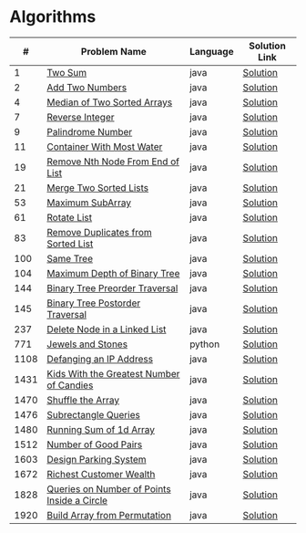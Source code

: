 # Algorithms

| #    | Problem Name                                                                                                              | Language | Solution Link                                           |
|------|---------------------------------------------------------------------------------------------------------------------------|----------|---------------------------------------------------------|
| 1    | [Two Sum](https://leetcode.com/problems/two-sum/)                                                                         | java     | [Solution](./TwoSum.java)                               |
| 2    | [Add Two Numbers](https://leetcode.com/problems/add-two-numbers/)                                                         | java     | [Solution](./AddTwoNumbers.java)                        |
| 4    | [Median of Two Sorted Arrays](https://leetcode.com/problems/median-of-two-sorted-arrays/)                                 | java     | [Solution](./MedianOfTwoSortedArrays.java)              |
| 7    | [Reverse Integer](https://leetcode.com/problems/reverse-integer/)                                                         | java     | [Solution](./ReverseInteger.java)                       |
| 9    | [Palindrome Number](https://leetcode.com/problems/palindrome-number/)                                                     | java     | [Solution](./PalindromeNumber.java)                     |
| 11   | [Container With Most Water](https://leetcode.com/problems/container-with-most-water/)                                     | java     | [Solution](./ContainerWithMostWater.java)               |
| 19   | [Remove Nth Node From End of List](https://leetcode.com/problems/remove-nth-node-from-end-of-list/)                       | java     | [Solution](./RemoveNthNodeFromEndofList.java)           |
| 21   | [Merge Two Sorted Lists](https://leetcode.com/problems/merge-two-sorted-lists/)                                           | java     | [Solution](./MergeTwoSortedLists.java)                  |
| 53   | [Maximum SubArray](https://leetcode.com/problems/maximum-subarray/description/)                                           | java     | [Solution](./MaxSubArray.java)                          |
| 61   | [Rotate List](https://leetcode.com/problems/rotate-list/)                                                                 | java     | [Solution](./RotateList.java)                           |
| 83   | [Remove Duplicates from Sorted List](https://leetcode.com/problems/remove-duplicates-from-sorted-list/)                   | java     | [Solution](./RemoveDuplicatesfromSortedList.java)       |
| 100  | [Same Tree](https://leetcode.com/problems/same-tree/)                                                                     | java     | [Solution](./SameTree.java)                             |
| 104  | [Maximum Depth of Binary Tree](https://leetcode.com/problems/maximum-depth-of-binary-tree/)                               | java     | [Solution](./MaximumDepthofBinaryTree.java)             |
| 144  | [Binary Tree Preorder Traversal](https://leetcode.com/problems/binary-tree-preorder-traversal/)                           | java     | [Solution](./BinaryTreePreorderTraversal.java)          |
| 145  | [Binary Tree Postorder Traversal](https://leetcode.com/problems/binary-tree-postorder-traversal/)                         | java     | [Solution](./BinaryTreePostorderTraversal.java)         |
| 237  | [Delete Node in a Linked List](https://leetcode.com/problems/delete-node-in-a-linked-list/)                               | java     | [Solution](./DeleteNodeinaLinkedList.java)              |
| 771  | [Jewels and Stones](https://leetcode.com/problems/jewels-and-stones/)                                                     | python   | [Solution](./JewelsandStones.py)                        |
| 1108 | [Defanging an IP Address](https://leetcode.com/problems/defanging-an-ip-address/)                                         | java     | [Solution](./DefanginganIPAddress.java)                 |
| 1431 | [Kids With the Greatest Number of Candies](https://leetcode.com/problems/kids-with-the-greatest-number-of-candies/)       | java     | [Solution](./KidsWiththeGreatestNumberofCandies.java)   |
| 1470 | [Shuffle the Array](https://leetcode.com/problems/shuffle-the-array/)                                                     | java     | [Solution](./ShuffletheArray.java)                      |
| 1476 | [Subrectangle Queries](https://leetcode.com/problems/subrectangle-queries/)                                               | java     | [Solution](./SubrectangleQueries.java)                  |
| 1480 | [Running Sum of 1d Array](https://leetcode.com/problems/running-sum-of-1d-array/)                                         | java     | [Solution](./RunningSumof1dArray.java)                  |
| 1512 | [Number of Good Pairs](https://leetcode.com/problems/number-of-good-pairs/)                                               | java     | [Solution](./NumberofGoodPairs.java)                    |
| 1603 | [Design Parking System](https://leetcode.com/problems/design-parking-system/)                                             | java     | [Solution](./DesignParkingSystem.java)                  |
| 1672 | [Richest Customer Wealth](https://leetcode.com/problems/richest-customer-wealth/)                                         | java     | [Solution](./RichestCustomerWealth.java)                |
| 1828 | [Queries on Number of Points Inside a Circle](https://leetcode.com/problems/queries-on-number-of-points-inside-a-circle/) | java     | [Solution](./QueriesonNumberofPointsInsideaCircle.java) |
| 1920 | [Build Array from Permutation](https://leetcode.com/problems/build-array-from-permutation/)                               | java     | [Solution](./BuildArrayfromPermutation.java)            |

